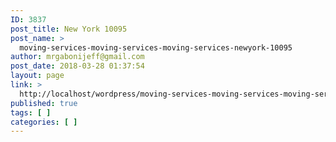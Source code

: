```yaml
---
ID: 3837
post_title: New York 10095
post_name: >
  moving-services-moving-services-moving-services-newyork-10095
author: mrgabonijeff@gmail.com
post_date: 2018-03-28 01:37:54
layout: page
link: >
  http://localhost/wordpress/moving-services-moving-services-moving-services-newyork-10095/
published: true
tags: [ ]
categories: [ ]
---
```

